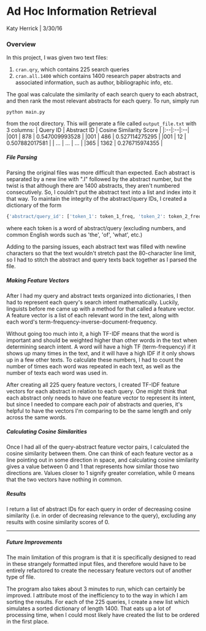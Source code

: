 # Ad Hoc Information Retrieval
Katy Herrick | 3/30/16

### Overview
In this project, I was given two text files:
1. `cran.qry`, which contains 225 search queries
2. `cran.all.1400` which contains 1400 research paper abstracts and associated information, such as author, bibliographic info, etc.

The goal was calculate the similarity of each search query to each abstract, and then rank the most relevant abstracts for each query. To run, simply run
``` shell
python main.py
```
from the root directory. This will generate a file called `output_file.txt` with 3 columns:
| Query ID | Abstract ID | Cosine Similarity Score  |
|:--|:--|:--|
|001 | 878 | 0.547009993528 |
|001 | 486 | 0.527114275295 |
|001 | 12 | 0.507882017581 |
| ... | ... | ... |
|365 | 1362 | 0.276715974355 |

##### File Parsing
Parsing the original files was more difficult than expected. Each abstract is separated by a new line with ".I" followed by the abstract number, but the twist is that although there are 1400 abstracts, they aren't numbered consecutively. So, I couldn't put the abstract text into a list and index into it that way. To maintain the integrity of the abstract/query IDs, I created a dictionary of the form
``` python
{'abstract/query_id': ['token_1': token_1_freq, 'token_2': token_2_freq,... 'token_n': token_n_freq}
```
where each token is a word of abstract/query (excluding numbers, and common English words such as 'the', 'of', 'what', etc.)

Adding to the parsing issues, each abstract text was filled with newline characters so that the text wouldn't stretch past the 80-character line limit, so I had to stitch the abstract and query texts back together as I parsed the file.

##### Making Feature Vectors
After I had my query and abstract texts organized into dictionaries, I then had to represent each query's search intent mathematically. Luckily, linguists before me came up with a method for that called a feature vector. A feature vector is a list of each relevant word in the text, along with each word's term-frequency-inverse-document-frequency. 

Without going too much into it, a high TF-IDF means that the word is important and should be weighted higher than other words in the text when determining search intent. A word will have a high TF (term-frequency) if it shows up many times in the text, and it will have a high IDF if it only shows up in a few other texts. To calculate these numbers, I had to count the number of times each word was repeated in each text, as well as the number of texts each word was used in. 

After creating all 225 query feature vectors, I created TF-IDF feature vectors for each abstract in relation to each query. One might think that each abstract only needs to have one feature vector to represent its intent, but since I needed to compare each _pair_ of abstracts and queries, it's helpful to have the vectors I'm comparing to be the same length and only across the same words. 

##### Calculating Cosine Similarities
Once I had all of the query-abstract feature vector pairs, I calculated the cosine similarity between them. One can think of each feature vector as a line pointing out in some direction in space, and calculating cosine similarity gives a value between 0 and 1 that represents how similar those two directions are. Values closer to 1 signify greater correlation, while 0 means that the two vectors have nothing in common.

##### Results
I return a list of abstract IDs for each query in order of decreasing cosine similarity (i.e. in order of decreasing relevance to the query), excluding any results with cosine similarity scores of 0.

---
##### Future Improvements
The main limitation of this program is that it is specifically designed to read in these strangely formatted input files, and therefore would have to be entirely refactored to create the necessary feature vectors out of another type of file.

The program also takes about 3 minutes to run, which can certainly be improved. I attribute most of the inefficiency to to the way in which I am sorting the results. For each of the 225 queries, I create a new list which simulates a sorted dictionary of length 1400. That eats up a lot of processing time, when I could most likely have created the list to be ordered in the first place.